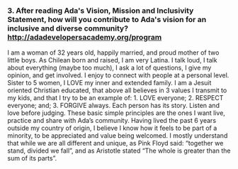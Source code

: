 ### 3. After reading Ada's Vision, Mission and Inclusivity Statement, how will you contribute to Ada's vision for an inclusive and diverse community? http://adadevelopersacademy.org/program
I am a woman of 32 years old, happily married, and proud mother of two little boys. As Chilean born and raised, I am very Latina. I talk loud, I talk about everything (maybe too much), I ask a lot of questions, I give my opinion, and get involved. I enjoy to connect with people at a personal level. Sister to 5 women, I LOVE my inner and extended family. I am a Jesuit oriented Christian educated, that above all believes in 3 values I transmit to my kids, and that I try to be an example of: 1. LOVE everyone; 2. RESPECT everyone; and; 3. FORGIVE always. Each person has its story. Listen and love before judging. These basic simple principles are the ones I want live, practice and share with Ada’s community. Having lived the past 6 years outside my country of origin, I believe I know how it feels to be part of a minority, to be appreciated and value being welcomed. I mostly understand that while we are all different and unique, as Pink Floyd said: “together we stand, divided we fall”, and as Aristotle stated “The whole is greater than the sum of its parts”.  
